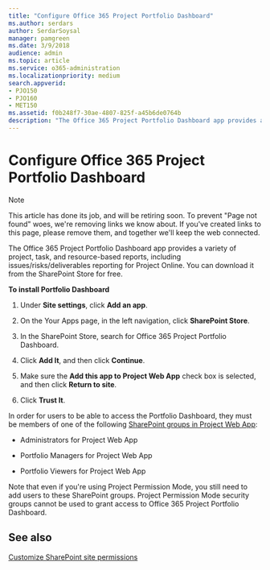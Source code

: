 ```yaml
---
title: "Configure Office 365 Project Portfolio Dashboard"
ms.author: serdars
author: SerdarSoysal
manager: pamgreen
ms.date: 3/9/2018
audience: admin
ms.topic: article
ms.service: o365-administration
ms.localizationpriority: medium
search.appverid:
- PJO150
- PJO160
- MET150
ms.assetid: f0b248f7-30ae-4807-825f-a45b6de0764b
description: "The Office 365 Project Portfolio Dashboard app provides a variety of project, task, and resource-based reports, including issues/risks/deliverables reporting for Project Online. You can download it from the SharePoint Store for free."
---
```


# Configure Office 365 Project Portfolio Dashboard

> [!NOTE]
> This article has done its job, and will be retiring soon. To prevent "Page not found" woes, we're removing links we know about. If you've created links to this page, please remove them, and together we'll keep the web connected. 
  
The Office 365 Project Portfolio Dashboard app provides a variety of project, task, and resource-based reports, including issues/risks/deliverables reporting for Project Online. You can download it from the SharePoint Store for free.
  
 **To install Portfolio Dashboard**
  
1. Under **Site settings**, click **Add an app**.
    
2. On the Your Apps page, in the left navigation, click **SharePoint Store**.
    
3. In the SharePoint Store, search for Office 365 Project Portfolio Dashboard.
    
4. Click **Add It**, and then click **Continue**.
    
5. Make sure the **Add this app to Project Web App** check box is selected, and then click **Return to site**.
    
6. Click **Trust It**.
    
In order for users to be able to access the Portfolio Dashboard, they must be members of one of the following [SharePoint groups in Project Web App](plan-sharepoint-groups-in-project-online.md):
  
- Administrators for Project Web App
    
- Portfolio Managers for Project Web App
    
- Portfolio Viewers for Project Web App
    
Note that even if you're using Project Permission Mode, you still need to add users to these SharePoint groups. Project Permission Mode security groups cannot be used to grant access to Office 365 Project Portfolio Dashboard.
  
## See also

[Customize SharePoint site permissions](https://support.office.com/article/b1e3cd23-1a78-4264-9284-87fed7282048#__toc340230103)

